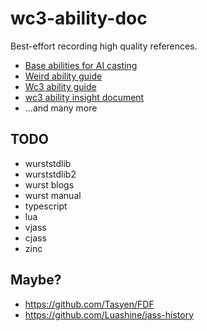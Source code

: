# wc3-ability-doc

Best-effort recording high quality references.

* [Base abilities for AI casting](./sources/boris-spider-base-abilities-for-custom-abilities-cast-by-ai-casters/2023-11-14.md)
* [Weird ability guide](./sources/darkwulfy-wc3-weird-ability-guide/2023-11-14.md)
* [Wc3 ability guide](./sources/pitzermike-wc3-ability-guide/2023-11-14.md)
* [wc3 ability insight document](./sources/screwthetrees-wc3-editor-ability-insight-document/2023-11-14.md)
* ...and many more

## TODO

* wurststdlib
* wurststdlib2
* wurst blogs
* wurst manual
* typescript
* lua
* vjass
* cjass
* zinc

## Maybe?

* https://github.com/Tasyen/FDF
* https://github.com/Luashine/jass-history
